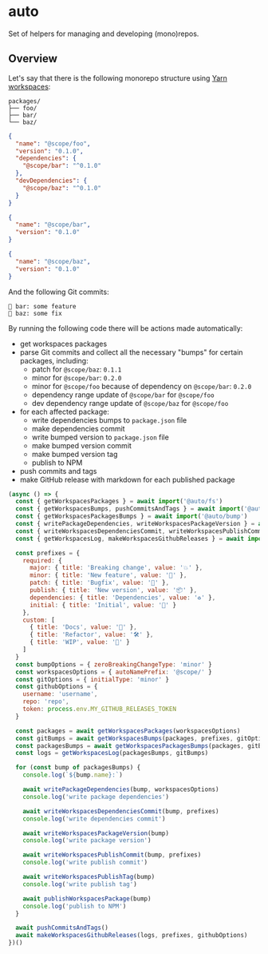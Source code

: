 # auto

Set of helpers for managing and developing (mono)repos.

## Overview

Let's say that there is the following monorepo structure using [Yarn workspaces](https://yarnpkg.com/lang/en/docs/workspaces/):

```
packages/
├── foo/
├── bar/
└── baz/
```

```json
{
  "name": "@scope/foo",
  "version": "0.1.0",
  "dependencies": {
    "@scope/bar": "^0.1.0"
  },
  "devDependencies": {
    "@scope/baz": "^0.1.0"
  }
}
```

```json
{
  "name": "@scope/bar",
  "version": "0.1.0"
}
```

```json
{
  "name": "@scope/baz",
  "version": "0.1.0"
}
```

And the following Git commits:

```
🌱 bar: some feature
🐞 baz: some fix
```

By running the following code there will be actions made automatically:

* get workspaces packages
* parse Git commits and collect all the necessary "bumps" for certain packages, including:
  * patch for `@scope/baz`: `0.1.1`
  * minor for `@scope/bar`: `0.2.0`
  * minor for `@scope/foo` because of dependency on `@scope/bar`: `0.2.0`
  * dependency range update of `@scope/bar` for `@scope/foo`
  * dev dependency range update of `@scope/baz` for `@scope/foo`
* for each affected package:
  * write dependencies bumps to `package.json` file
  * make dependencies commit
  * write bumped version to `package.json` file
  * make bumped version commit
  * make bumped version tag
  * publish to NPM
* push commits and tags
* make GitHub release with markdown for each published package

```js
(async () => {
  const { getWorkspacesPackages } = await import('@auto/fs')
  const { getWorkspacesBumps, pushCommitsAndTags } = await import('@auto/git')
  const { getWorkspacesPackagesBumps } = await import('@auto/bump')
  const { writePackageDependencies, writeWorkspacesPackageVersion } = await import('@auto/fs')
  const { writeWorkspacesDependenciesCommit, writeWorkspacesPublishCommit, writeWorkspacesPublishTag } = await import('@auto/git')
  const { getWorkspacesLog, makeWorkspacesGithubReleases } = await import('@auto/log')

  const prefixes = {
    required: {
      major: { title: 'Breaking change', value: '💥' },
      minor: { title: 'New feature', value: '🌱' },
      patch: { title: 'Bugfix', value: '🐞' },
      publish: { title: 'New version', value: '📦' },
      dependencies: { title: 'Dependencies', value: '♻️' },
      initial: { title: 'Initial', value: '🐣' }
    },
    custom: [
      { title: 'Docs', value: '📝' },
      { title: 'Refactor', value: '🛠' },
      { title: 'WIP', value: '🚧' }
    ]
  }
  const bumpOptions = { zeroBreakingChangeType: 'minor' }
  const workspacesOptions = { autoNamePrefix: '@scope/' }
  const gitOptions = { initialType: 'minor' }
  const githubOptions = {
    username: 'username',
    repo: 'repo',
    token: process.env.MY_GITHUB_RELEASES_TOKEN
  }

  const packages = await getWorkspacesPackages(workspacesOptions)
  const gitBumps = await getWorkspacesBumps(packages, prefixes, gitOptions)
  const packagesBumps = await getWorkspacesPackagesBumps(packages, gitBumps, bumpOptions, workspacesOptions)
  const logs = getWorkspacesLog(packagesBumps, gitBumps)

  for (const bump of packagesBumps) {
    console.log(`${bump.name}:`)

    await writePackageDependencies(bump, workspacesOptions)
    console.log('write package dependencies')

    await writeWorkspacesDependenciesCommit(bump, prefixes)
    console.log('write dependencies commit')

    await writeWorkspacesPackageVersion(bump)
    console.log('write package version')

    await writeWorkspacesPublishCommit(bump, prefixes)
    console.log('write publish commit')

    await writeWorkspacesPublishTag(bump)
    console.log('write publish tag')

    await publishWorkspacesPackage(bump)
    console.log('publish to NPM')
  }

  await pushCommitsAndTags()
  await makeWorkspacesGithubReleases(logs, prefixes, githubOptions)
})()
```
